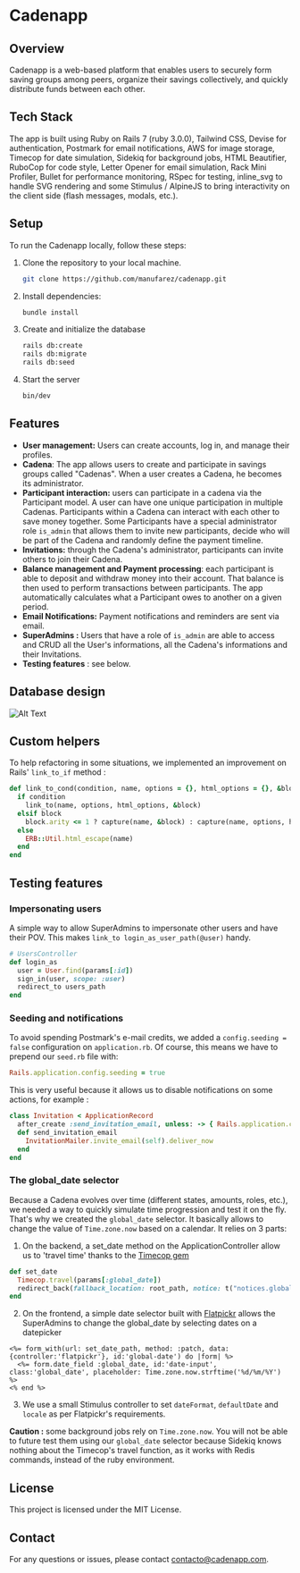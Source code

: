 # Cadenapp

## Overview

Cadenapp is a web-based platform that enables users to securely form saving groups among peers, organize their savings collectively, and quickly distribute funds between each other.

## Tech Stack

The app is built using Ruby on Rails 7 (ruby 3.0.0), Tailwind CSS, Devise for authentication, Postmark for email notifications, AWS for image storage, Timecop for date simulation, Sidekiq for background jobs, HTML Beautifier, RuboCop for code style, Letter Opener for email simulation, Rack Mini Profiler, Bullet for performance monitoring, RSpec for testing, inline_svg to handle SVG rendering and some Stimulus / AlpineJS to bring interactivity on the client side (flash messages, modals, etc.).

## Setup

To run the Cadenapp locally, follow these steps:

1. Clone the repository to your local machine.

   ```bash
   git clone https://github.com/manufarez/cadenapp.git
   ```

2. Install dependencies:

   ```bash
   bundle install
   ```

3. Create and initialize the database

   ```bash
   rails db:create
   rails db:migrate
   rails db:seed
   ```

4. Start the server

   ```bash
   bin/dev
   ```

## Features

- **User management:** Users can create accounts, log in, and manage their profiles.
- **Cadena**: The app allows users to create and participate in savings groups called "Cadenas". When a user creates a Cadena, he becomes its administrator.
- **Participant interaction:** users can participate in a cadena via the Participant model. A user can have one unique participation in multiple Cadenas. Participants within a Cadena can interact with each other to save money together. Some Participants have a special administrator role `is_admin` that allows them to invite new participants, decide who will be part of the Cadena and randomly define the payment timeline.
- **Invitations:** through the Cadena's administrator, participants can invite others to join their Cadena.
- **Balance management and Payment processing**: each participant is able to deposit and withdraw money into their account. That balance is then used to perform transactions between participants. The app automatically calculates what a Participant owes to another on a given period.
- **Email Notifications:** Payment notifications and reminders are sent via email.
- **SuperAdmins :** Users that have a role of `is_admin` are able to access and CRUD all the User's informations, all the Cadena's informations and their Invitations.
- **Testing features** : see below.

## Database design

![Alt Text](assets/images/db_model.png)

## Custom helpers

To help refactoring in some situations, we implemented an improvement on Rails' `link_to_if` method :

```ruby
def link_to_cond(condition, name, options = {}, html_options = {}, &block)
  if condition
    link_to(name, options, html_options, &block)
  elsif block
    block.arity <= 1 ? capture(name, &block) : capture(name, options, html_options, &block)
  else
    ERB::Util.html_escape(name)
  end
end
```

## Testing features

### Impersonating users

A simple way to allow SuperAdmins to impersonate other users and have their POV. This makes `link_to login_as_user_path(@user)` handy.

```ruby
# UsersController
def login_as
  user = User.find(params[:id])
  sign_in(user, scope: :user)
  redirect_to users_path
end
```

### Seeding and notifications

To avoid spending Postmark's e-mail credits, we added a `config.seeding = false` configuration on `application.rb`. Of course, this means we have to prepend our `seed.rb` file with:

```ruby
Rails.application.config.seeding = true
```

This is very useful because it allows us to disable notifications on some actions, for example :

```ruby
class Invitation < ApplicationRecord
  after_create :send_invitation_email, unless: -> { Rails.application.config.seeding }
  def send_invitation_email
    InvitationMailer.invite_email(self).deliver_now
  end
end
```

### The global_date selector

Because a Cadena evolves over time (different states, amounts, roles, etc.), we needed a way to quickly simulate time progression and test it on the fly. That's why we created the `global_date` selector. It basically allows to change the value of `Time.zone.now` based on a calendar. It relies on 3 parts:

1. On the backend, a set_date method on the ApplicationController allow us to 'travel time' thanks to the [Timecop gem](https://github.com/travisjeffery/timecop)

```ruby
def set_date
  Timecop.travel(params[:global_date])
  redirect_back(fallback_location: root_path, notice: t("notices.global_date", global_date: Time.zone.now.strftime('%d/%m/%Y')))
end
```

2. On the frontend, a simple date selector built with [Flatpickr](https://flatpickr.js.org/) allows the SuperAdmins to change the global_date by selecting dates on a datepicker

```erb
<%= form_with(url: set_date_path, method: :patch, data:{controller:'flatpickr'}, id:'global-date') do |form| %>
  <%= form.date_field :global_date, id:'date-input', class:'global_date', placeholder: Time.zone.now.strftime('%d/%m/%Y') %>
<% end %>
```

3. We use a small Stimulus controller to set `dateFormat`, `defaultDate` and `locale` as per Flatpickr's requirements.

**Caution :** some background jobs rely on `Time.zone.now`. You will not be able to future test them using our `global_date` selector because Sidekiq knows nothing about the Timecop's travel function, as it works with Redis commands, instead of the ruby environment.

## License

This project is licensed under the MIT License.

## Contact

For any questions or issues, please contact contacto@cadenapp.com.
